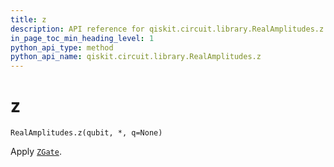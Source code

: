 ```yaml
---
title: z
description: API reference for qiskit.circuit.library.RealAmplitudes.z
in_page_toc_min_heading_level: 1
python_api_type: method
python_api_name: qiskit.circuit.library.RealAmplitudes.z
---
```


# z

<span id="qiskit.circuit.library.RealAmplitudes.z" />

`RealAmplitudes.z(qubit, *, q=None)`

Apply [`ZGate`](qiskit.circuit.library.ZGate "qiskit.circuit.library.ZGate").

